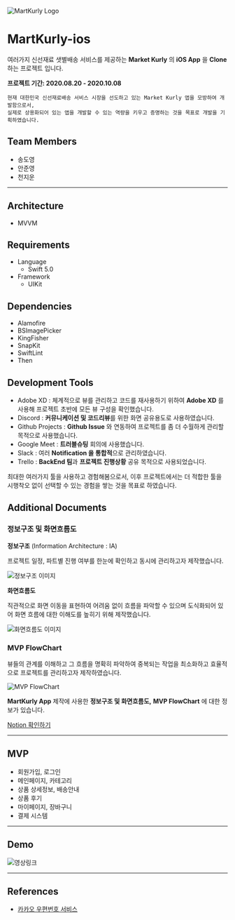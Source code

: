 ![MartKurly Logo](https://user-images.githubusercontent.com/41736472/95359814-870a0780-0905-11eb-9c9a-c07e095f71e6.png)

# MartKurly-ios

여러가지 신선재료 샛별배송 서비스를 제공하는 **Market Kurly** 의 **iOS App** 을 **Clone** 하는 프로젝트 입니다.

**프로젝트 기간: 2020.08.20 - 2020.10.08**

```
현재 대한민국 신선재료배송 서비스 시장을 선도하고 있는 Market Kurly 앱을 모방하여 개발함으로서,
실제로 상용화되어 있는 앱을 개발할 수 있는 역량을 키우고 증명하는 것을 목표로 개발을 기획하였습니다.
```

## Team Members

- 송도영
- 안준영
- 천지운

---

## Architecture

- MVVM

## Requirements

- Language
  - Swift 5.0
- Framework
  - UIKit

## Dependencies

- Alamofire
- BSImagePicker
- KingFisher
- SnapKit
- SwiftLint
- Then

## Development Tools

- Adobe XD : 체계적으로 뷰를 관리하고 코드를 재사용하기 위하여 **Adobe XD** 를 사용해 프로젝트 초반에 모든 뷰 구성을 확인했습니다.
- Discord : **커뮤니케이션 및 코드리뷰**를 위한 화면 공유용도로 사용하였습니다.
- Github Projects : **Github Issue** 와 연동하여 프로젝트를 좀 더 수월하게 관리할 목적으로 사용했습니다.
- Google Meet : **트러블슈팅** 회의에 사용했습니다.
- Slack : 여러 **Notification 을 통합적**으로 관리하였습니다.
- Trello : **BackEnd 팀**과 **프로젝트 진행상황** 공유 목적으로 사용되었습니다.

최대한 여러가지 툴을 사용하고 경험해봄으로서, 이후 프로젝트에서는 더 적합한 툴을 시행착오 없이 선택할 수 있는 경험을 쌓는 것을 목표로 하였습니다.

## Additional Documents

### 정보구조 및 화면흐름도

**정보구조** (Information Architecture : IA)

프로젝트 일정, 파트별 진행 여부를 한눈에 확인하고 동시에 관리하고자 제작했습니다.

![정보구조 이미지](https://user-images.githubusercontent.com/41736472/95364202-81172500-090b-11eb-931b-4765e4a0def8.png)

**화면흐름도**

직관적으로 화면 이동을 표현하여 어려움 없이 흐름을 파악할 수 있으며 도식화되어 있어 화면 흐름에 대한 이해도를 높히기 위해 제작했습니다.

![화면흐름도 이미지](https://user-images.githubusercontent.com/41736472/95364209-82485200-090b-11eb-82d8-692b192ebc14.png)

### MVP FlowChart

뷰들의 관계를 이해하고 그 흐름을 명확히 파악하여 중복되는 작업을 최소화하고 효율적으로 프로젝트를 관리하고자 제작하였습니다.

![MVP FlowChart](https://user-images.githubusercontent.com/41736472/95364435-c5a2c080-090b-11eb-9a26-c459c6dc5d32.png)

**MartKurly App** 제작에 사용한 **정보구조 및 화면흐름도,** **MVP FlowChart** 에 대한 정보가 있습니다.

[Notion 확인하기](https://www.notion.so/Mart-Kurly-4fbaeae14a874fdd96698f06472137e1)

---

## MVP

- 회원가입, 로그인
- 메인페이지, 카테고리
- 상품 상세정보, 배송안내
- 상품 후기
- 마이페이지, 장바구니
- 결제 시스템

---

## Demo

![영상링크]()

---

## References

- [카카오 우편번호 서비스](http://postcode.map.daum.net/guide)

